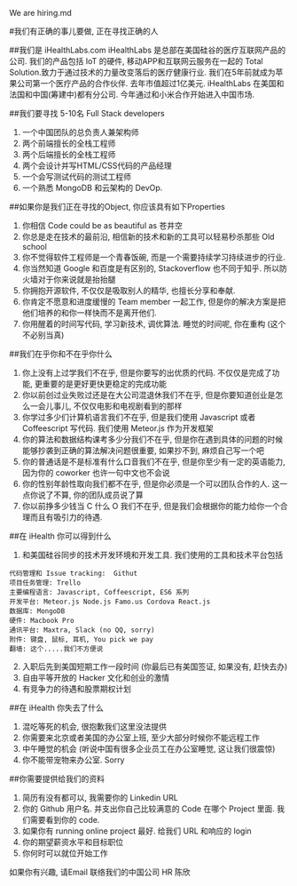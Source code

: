 We are hiring.md

#我们有正确的事儿要做, 正在寻找正确的人

##我们是 iHealthLabs.com
iHealthLabs 是总部在美国硅谷的医疗互联网产品的公司. 我们的产品包括 IoT 的硬件, 移动APP和互联网云服务在一起的 Total Solution.致力于通过技术的力量改变落后的医疗健康行业. 我们在5年前就成为苹果公司第一个医疗产品的合作伙伴. 去年市值超过1亿美元. iHealthLabs 在美国和法国和中国(筹建中)都有分公司. 今年通过和小米合作开始进入中国市场.

##我们要寻找 5-10名 Full Stack developers

1. 一个中国团队的总负责人兼架构师
2. 两个前端擅长的全栈工程师
3. 两个后端擅长的全栈工程师
4. 两个会设计并写HTML/CSS代码的产品经理
5. 一个会写测试代码的测试工程师
6. 一个熟悉 MongoDB 和云架构的 DevOp.



##如果你是我们正在寻找的Object, 你应该具有如下Properties

1. 你相信 Code could be as beautiful as 苍井空
2. 你总是走在技术的最前沿, 相信新的技术和新的工具可以轻易秒杀那些 Old school
3. 你不觉得软件工程师是一个青春饭碗, 而是一个需要持续学习持续进步的行业. 
4. 你当然知道 Google 和百度是有区别的, Stackoverflow 也不同于知乎. 所以防火墙对于你来说就是抬抬腿
5. 你拥抱开源软件, 不仅仅是吸取别人的精华, 也擅长分享和奉献. 
6. 你肯定不愿意和进度缓慢的 Team member 一起工作, 但是你的解决方案是把他们培养的和你一样快而不是离开他们.
7. 你用醒着的时间写代码, 学习新技术, 调优算法. 睡觉的时间呢, 你在重构 (这个不必别当真)

##我们在乎你和不在乎你什么

1. 你上没有上过学我们不在乎, 但是你要写的出优质的代码. 不仅仅是完成了功能, 更重要的是更好更快更稳定的完成功能
2. 你以前创过业失败过还是在大公司混退休我们不在乎, 但是你要知道创业是怎么一会儿事儿, 不仅仅电影和电视剧看到的那样
3. 你学过多少们计算机语言我们不在乎, 但是我们使用 Javascript 或者 Coffeescript 写代码. 我们使用 Meteor.js 作为开发框架
4. 你的算法和数据结构课考多少分我们不在乎, 但是你在遇到具体的问题的时候能够抄袭到正确的算法解决问题很重要, 如果抄不到, 麻烦自己写一个吧
5. 你的普通话是不是标准有什么口音我们不在乎, 但是你至少有一定的英语能力, 因为你的 coworker 也许一句中文也不会说
6. 你的性别年龄性取向我们都不在乎, 但是你必须是一个可以团队合作的人. 这一点你说了不算, 你的团队成员说了算
7. 你以前挣多少钱当 C 什么 O 我们不在乎, 但是我们会根据你的能力给你一个合理而且有吸引力的待遇.

##在 iHealth 你可以得到什么

1. 和美国硅谷同步的技术开发环境和开发工具. 我们使用的工具和技术平台包括
```
代码管理和 Issue tracking:  Githut
项目任务管理: Trello
主要编程语言: Javascript, Coffeescript, ES6 系列
开发平台: Meteor.js Node.js Famo.us Cordova React.js 
数据库: MongoDB
硬件: Macbook Pro
通讯平台: Maxtra, Slack (no QQ, sorry)
附件: 键盘, 鼠标, 耳机, You pick we pay
翻墙: 这个.....我们不方便说
```
2. 入职后先到美国短期工作一段时间 (你最后已有美国签证, 如果没有, 赶快去办)
3. 自由平等开放的 Hacker 文化和创业的激情
4. 有竞争力的待遇和股票期权计划

##在 iHealth 你失去了什么

1. 混吃等死的机会, 很抱歉我们这里没法提供
2. 你需要来北京或者美国的办公室上班, 至少大部分时候你不能远程工作
3. 中午睡觉的机会 (听说中国有很多企业员工在办公室睡觉, 这让我们很震惊)
4. 你不能带宠物来办公室. Sorry

##你需要提供给我们的资料

1. 简历有没有都可以, 我需要你的 Linkedin URL
2. 你的 Github 用户名. 并支出你自己比较满意的 Code 在哪个 Project 里面. 我们需要看到你的 code. 
3. 如果你有 running online project 最好. 给我们 URL 和响应的 login
4. 你的期望薪资水平和目标职位
5. 你何时可以就位开始工作

如果你有兴趣, 请Email 联络我们的中国公司 HR  陈欣


